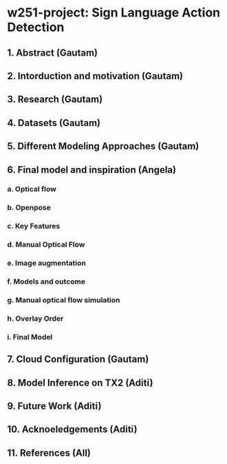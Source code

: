 # w251-project: Sign Language Action Detection

## 1. Abstract (Gautam)

## 2. Intorduction and motivation (Gautam)

## 3. Research (Gautam)

## 4. Datasets (Gautam)

## 5. Different Modeling Approaches (Gautam)

## 6. Final model and inspiration (Angela)
### a. Optical flow
### b. Openpose
### c. Key Features
### d. Manual Optical Flow
### e. Image augmentation
### f. Models and outcome
### g. Manual optical flow simulation
### h. Overlay Order
### i. Final Model

## 7. Cloud Configuration (Gautam)

## 8. Model Inference on TX2 (Aditi)

## 9. Future Work (Aditi)

## 10. Acknoeledgements (Aditi)

## 11. References (All)



